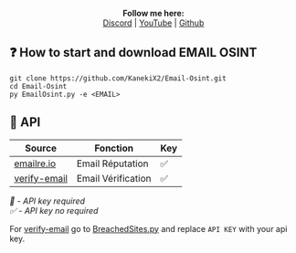 <p align='center'>
  <b>Follow me here:</b><br>
  <a href="https://discord.gg/5bKTQXBjqG">Discord</a> |
  <a href="https://www.youtube.com/channel/UCdIuioH8MzwMD88XGkliupA">YouTube</a> |
  <a href="https://github.com/KanekiX2">Github</a>
</p>

## ❓ How to start and download EMAIL OSINT
```
git clone https://github.com/KanekiX2/Email-Osint.git
cd Email-Osint
py EmailOsint.py -e <EMAIL>
```

## 🔑 API
| Source | Fonction | Key |  
|-|-|-|
| [emailre.io](https://emailrep.io/) | Email Réputation | ✅ |  
| [verify-email](https://verify-email.org/) | Email Vérification | ✅ |  

*🔑 - API key required*   
*✅ - API key no required*  

For [verify-email](https://verify-email.org/) go to [BreachedSites.py](https://github.com/KanekiX2/Email-Osint/blob/master/modules/BreachedSites.py) and replace `API KEY` with your api key.

